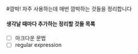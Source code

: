 #깜박!
자주 사용하는데 매번 깜박하는 것들을 정리합니다

#### 생각날 때마다 추가하는 정리할 것들 목록
- [ ] 마크다운 문법  
- [ ] regular expression
